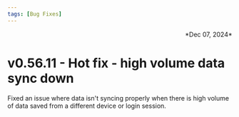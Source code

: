 ```yaml
---
tags: [Bug Fixes]
---
```

<div align="right">*Dec 07, 2024*</div>

# v0.56.11 - Hot fix - high volume data sync down

Fixed an issue where data isn't syncing properly when there is high volume of data saved from a different device or login session.